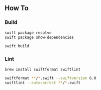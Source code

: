 
## How To

### Build

```bash
swift package resolve
swift package show-dependencies
```

```bash
swift build
```

### Lint

```bash
brew install swiftformat swiftlint
```

```bash
swiftformat **/*.swift --swiftversion 6.0
swiftlint --autocorrect **/*.swift
```
